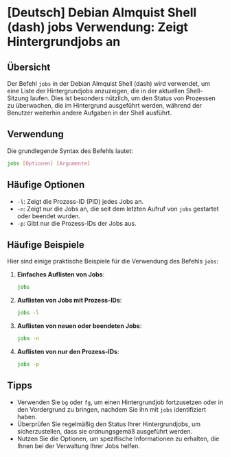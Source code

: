 # [Deutsch] Debian Almquist Shell (dash) jobs Verwendung: Zeigt Hintergrundjobs an

## Übersicht
Der Befehl `jobs` in der Debian Almquist Shell (dash) wird verwendet, um eine Liste der Hintergrundjobs anzuzeigen, die in der aktuellen Shell-Sitzung laufen. Dies ist besonders nützlich, um den Status von Prozessen zu überwachen, die im Hintergrund ausgeführt werden, während der Benutzer weiterhin andere Aufgaben in der Shell ausführt.

## Verwendung
Die grundlegende Syntax des Befehls lautet:

```bash
jobs [Optionen] [Argumente]
```

## Häufige Optionen
- `-l`: Zeigt die Prozess-ID (PID) jedes Jobs an.
- `-n`: Zeigt nur die Jobs an, die seit dem letzten Aufruf von `jobs` gestartet oder beendet wurden.
- `-p`: Gibt nur die Prozess-IDs der Jobs aus.

## Häufige Beispiele
Hier sind einige praktische Beispiele für die Verwendung des Befehls `jobs`:

1. **Einfaches Auflisten von Jobs**:
   ```bash
   jobs
   ```

2. **Auflisten von Jobs mit Prozess-IDs**:
   ```bash
   jobs -l
   ```

3. **Auflisten von neuen oder beendeten Jobs**:
   ```bash
   jobs -n
   ```

4. **Auflisten von nur den Prozess-IDs**:
   ```bash
   jobs -p
   ```

## Tipps
- Verwenden Sie `bg` oder `fg`, um einen Hintergrundjob fortzusetzen oder in den Vordergrund zu bringen, nachdem Sie ihn mit `jobs` identifiziert haben.
- Überprüfen Sie regelmäßig den Status Ihrer Hintergrundjobs, um sicherzustellen, dass sie ordnungsgemäß ausgeführt werden.
- Nutzen Sie die Optionen, um spezifische Informationen zu erhalten, die Ihnen bei der Verwaltung Ihrer Jobs helfen.
